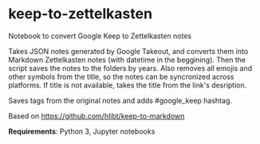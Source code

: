 # keep-to-zettelkasten
Notebook to convert Google Keep to Zettelkasten notes

Takes JSON notes generated by Google Takeout, and converts them into Markdown Zettelkasten notes (with datetime in the beggining).
Then the script saves the notes to the folders by years.
Also removes all emojis and other symbols from the title, so the notes can be syncronized across platforms.
If title is not available, takes the title from the link's desription.

Saves tags from the original notes and adds #google_keep hashtag.

Based on https://github.com/hlibt/keep-to-markdown

**Requirements**: Python 3, Jupyter notebooks
